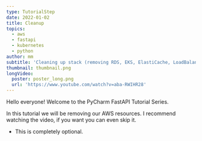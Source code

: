 ```yaml
---
type: TutorialStep
date: 2022-01-02
title: Cleanup
topics:
  - aws
  - fastapi
  - kubernetes
  - python
author: mm
subtitle: 'Cleaning up stack (removing RDS, EKS, ElastiCache, LoadBalancer, Route53).'
thumbnail: thumbnail.png
longVideo:
  poster: poster_long.png
  url: 'https://www.youtube.com/watch?v=aba-RWIHR28'
---
```


Hello everyone! Welcome to the PyCharm FastAPI Tutorial Series. 

In this tutorial we will be removing our AWS resources. I recommend watching the video, 
if you want you can even skip it.

* This is completely optional.


